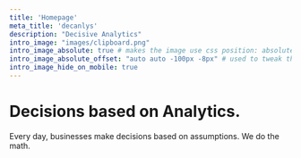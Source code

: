 ```yaml
---
title: 'Homepage'
meta_title: 'decanlys'
description: "Decisive Analytics"
intro_image: "images/clipboard.png"
intro_image_absolute: true # makes the image use css position: absolute; so it looks "offset". It's a visual effect that might not always look good depending on the image you use.
intro_image_absolute_offset: "auto auto -100px -8px" # used to tweak the positioning of the absolute image if enabled above
intro_image_hide_on_mobile: true
---
```


# Decisions based on Analytics.

Every day, businesses make decisions based on assumptions. We do the math.